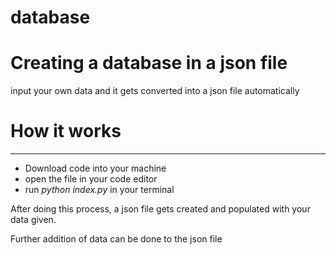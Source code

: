 # database

<h1>Creating a database in a json file</h1>

input your own data and it gets converted into a json file automatically

<h1>How it works</h1>
<hr>

<ul>
  <li>Download code into your machine</li>
  <li>open the file in your code editor</li>
  <li>run <em>python index.py</em> in your terminal </li>
</ul>

After doing this process, a json file gets created and populated with your data given.

Further addition of data can be done to the json file
